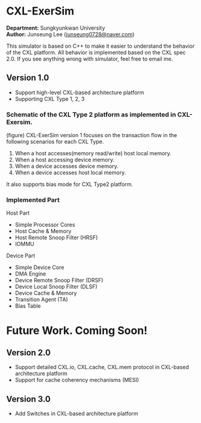 # CXL-ExerSim

**Department:** Sungkyunkwan University  
**Author:** Junseung Lee (junseung0728@naver.com)

This simulator is based on C++ to make it easier to understand the behavior of the CXL platform. All behavior is implemented based on the CXL spec 2.0. If you see anything wrong with simulator, feel free to email me.

## Version 1.0
- Support high-level CXL-based architecture platform
- Supporting CXL Type 1, 2, 3

### Schematic of the CXL Type 2 platform as implemented in CXL-Exersim.
(figure)
CXL-ExerSim version 1 focuses on the transaction flow in the following scenarios for each CXL Type. 
1. When a host accesses(memory read/write) host local memory. 
2. When a host accessing device memory.
3. When a device accesses device memory.
4. When a device accesses host local memory.

It also supports bias mode for CXL Type2 platform.  

### Implemented Part
Host Part 
- Simple Processor Cores
- Host Cache & Memory 
- Host Remote Snoop Filter (HRSF)
- IOMMU

Device Part
- Simple Device Core
- DMA Engine
- Device Remote Snoop Filter (DRSF)
- Device Local Snoop Filter (DLSF)
- Device Cache & Memory
- Transition Agent (TA)
- Bias Table



# Future Work. Coming Soon!

## Version 2.0

- Support detailed CXL.io, CXL.cache, CXL.mem protocol in CXL-based architecture platform
- Support for cache coherency mechanisms (MESI)


## Version 3.0

- Add Switches in CXL-based architecture platform
